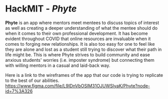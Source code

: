 # HackMIT - *Phyte*

**Phyte** is an app where mentors meet mentees to discuss topics of interest as well as creating a deeper understanding of what the mentee should do when it comes to their own professional development. It has become evident throughout COVID that online resources are invaluable when it comes to forging new relationships. It is also too easy for one to feel like they are alone and lost as a student still trying to discover what their path in life might be. This is where Phyte strives to build community and ease anxious students' worries (i.e. imposter syndrome) but connecting them with willing mentors in a casual and laid-back way. 

Here is a link to the wireframes of the app that our code is trying to replicate to the best of our abilities. 
https://www.figma.com/file/L9IDnVbOSlM31OJUWSlyaK/Phyte?node-id=7%3A326
